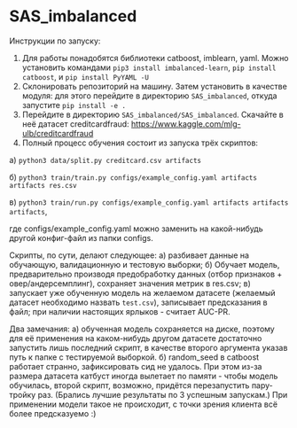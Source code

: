 # SAS_imbalanced

Инструкции по запуску:

1. Для работы понадобятся библиотеки catboost, imblearn, yaml. Можно установить командами `pip3 install imbalanced-learn`, `pip install catboost`, и `pip install PyYAML -U`
2. Склонировать репозиторий на машину. Затем установить в качестве модуля: для этого перейдите в директорию `SAS_imbalanced`, откуда запустите `pip install -e .`
3. Перейдите в директорию `SAS_imbalanced/SAS_imbalanced`. Скачайте в неё датасет creditcardfraud: https://www.kaggle.com/mlg-ulb/creditcardfraud
4. Полный процесс обучения состоит из запуска трёх скриптов: 

а) `python3 data/split.py creditcard.csv artifacts`

б) `python3 train/train.py configs/example_config.yaml artifacts artifacts res.csv`

в) `python3 train/run.py configs/example_config.yaml artifacts artifacts artifacts`,

где configs/example_config.yaml можно заменить на какой-нибудь другой конфиг-файл из папки configs.

Скрипты, по сути, делают следующее: а) разбивает данные на обучающую, валидационную и тестовую выборки; б) Обучает модель, предварительно производя предобработку данных (отбор признаков + овер/андерсемплинг), сохраняет значения метрик в res.csv; в) запускает уже обученную модель на желаемом датасете (желаемый датасет необходимо назвать `test.csv`), записывает предсказания в файл; при наличии настоящих ярлыков - считает AUC-PR.


Два замечания:
а) обученная модель сохраняется на диске, поэтому для её применения на каком-нибудь другом датасете достаточно запустить лишь последний скрипт, в качестве второго аргумента указав путь к папке с тестируемой выборкой.
б) random_seed в catboost работает странно, зафиксировать сид не удалось. При этом из-за размера датасета катбуст иногда вылетает по памяти - чтобы модель обучилась, второй скрипт, возможно, придётся перезапустить пару-тройку раз. (Брались лучшие результаты по 3 успешным запускам.) При применении модели такое не происходит, с точки зрения клиента всё более предсказуемо :)
